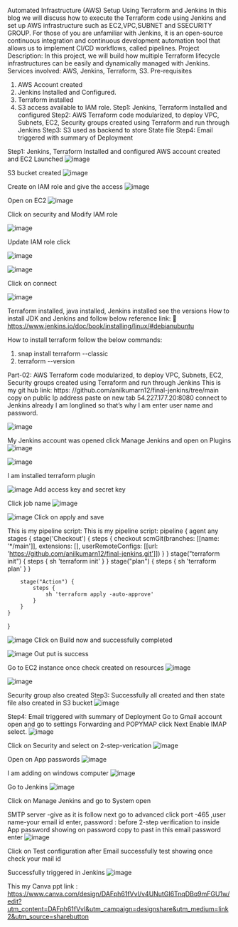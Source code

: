 Automated Infrastructure (AWS) Setup Using Terraform and Jenkins 
In this blog we will discuss how to execute the Terraform code using Jenkins and set up AWS infrastructure such as EC2,VPC,SUBNET and SSECURITY GROUP.
For those of you are unfamiliar with Jenkins, it is an open-source continuous integration and continuous development automation tool that allows us to implement CI/CD workflows, called pipelines.
Project Description: In this project, we will build how multiple Terraform lifecycle infrastructures can be easily and dynamically managed with Jenkins.
Services involved: AWS, Jenkins, Terraform, S3.
Pre-requisites
1.	AWS Account created
2.	Jenkins Installed and Configured.
3.	Terraform installed
4.	S3 access available to IAM role.
Step1: Jenkins, Terraform Installed and configured
Step2: AWS Terraform code modularized, to deploy VPC, Subnets, EC2, Security groups created using Terraform and run through Jenkins
Step3: S3 used as backend to store State file 
Step4: Email triggered with summary of Deployment



Step1: Jenkins, Terraform Installed and configured
AWS account created and EC2 Launched 
![image](https://github.com/anilkumarn12/final-jenkins/assets/134625092/84dcbe97-9e0a-4a1b-968f-19a7c8f3b4df)
 
S3 bucket created
 ![image](https://github.com/anilkumarn12/final-jenkins/assets/134625092/f112eeee-99df-4377-87ab-96e0e0b1e38d)



Create on IAM role and give the access
 ![image](https://github.com/anilkumarn12/final-jenkins/assets/134625092/94a799da-a1a5-4fa3-9e6f-255d0660585f)


Open on EC2 
 ![image](https://github.com/anilkumarn12/final-jenkins/assets/134625092/a50412a2-f059-41f0-8ce8-0c88f07d1806)

Click on security and Modify IAM role 

![image](https://github.com/anilkumarn12/final-jenkins/assets/134625092/26e85da5-88ff-416f-be70-b6603ffb12ba)

Update IAM role click

![image](https://github.com/anilkumarn12/final-jenkins/assets/134625092/78709986-676d-4400-b52b-62093a63f20c)

 


 ![image](https://github.com/anilkumarn12/final-jenkins/assets/134625092/5a901242-864a-411f-a2e7-d4d430069c2b)

Click on connect

 ![image](https://github.com/anilkumarn12/final-jenkins/assets/134625092/5a552e81-e7e6-479f-a232-e4ee30a6a27b)

Terraform installed, java installed, Jenkins installed see the versions
How to install JDK and Jenkins and follow below reference link:
	https://www.jenkins.io/doc/book/installing/linux/#debianubuntu

How to install terraform follow the below commands:
   1. snap install terraform --classic
   2. terraform --version  

Part-02: AWS Terraform code modularized, to deploy VPC, Subnets, EC2, Security groups created using Terraform and run through Jenkins
This is my git hub link: https: //github.com/anilkumarn12/final-jenkins/tree/main
copy on public Ip address paste on new tab 54.227.177.20:8080 connect to Jenkins already I am longlined so that’s why I am enter user name and password.

![image](https://github.com/anilkumarn12/final-jenkins/assets/134625092/c993186e-7fe3-4865-abbf-0fa03464c367)

 
My Jenkins account was opened click Manage Jenkins and open on Plugins
 ![image](https://github.com/anilkumarn12/final-jenkins/assets/134625092/1a09ac6c-ce7d-4316-8ef5-9d26c58ec96d)


![image](https://github.com/anilkumarn12/final-jenkins/assets/134625092/66c0bf58-8d31-4879-b19f-0fa1827a6de0)

I am installed terraform plugin

![image](https://github.com/anilkumarn12/final-jenkins/assets/134625092/e3fea421-1751-4d30-aec3-d68113d6bce5)
Add access key and secret key 

Click job name
 ![image](https://github.com/anilkumarn12/final-jenkins/assets/134625092/a356485a-77c6-45f2-8024-3700fe489487)

![image](https://github.com/anilkumarn12/final-jenkins/assets/134625092/2a4273c9-15da-43ee-a73f-479b0cae19fd)
Click on apply and save

This is my pipeline script:
This is my pipeline script:
pipeline {
    agent any
    stages {
        stage('Checkout') {
            steps {
                checkout scmGit(branches: [[name: '*/main']], extensions: [], userRemoteConfigs: [[url: 'https://github.com/anilkumarn12/final-jenkins.git']])
            }
        }
        stage("terraform init") {
            steps {
                sh 'terraform init'
            }
        }
        stage("plan") {
            steps {
                sh 'terraform plan'
            }
        }

        stage("Action") {
            steps {
                sh 'terraform apply -auto-approve'
            }
        }
    }
}


![image](https://github.com/anilkumarn12/final-jenkins/assets/134625092/4e5e7cb0-0f5b-433b-84af-e41880a915e4)
Click on Build now and successfully completed 

 
![image](https://github.com/anilkumarn12/final-jenkins/assets/134625092/e37e74f8-404a-49f9-9b4a-defdcb9e1bf0)
Out put is success


Go to EC2 instance once check created on resources
 ![image](https://github.com/anilkumarn12/final-jenkins/assets/134625092/3602863a-7a4b-4e2f-9eaa-d2ea04c638b7)


 ![image](https://github.com/anilkumarn12/final-jenkins/assets/134625092/7d7f3075-7925-4188-89de-e7a83488b62e)

Security group also created 
Step3: Successfully all created and then state file also created in S3 bucket
 ![image](https://github.com/anilkumarn12/final-jenkins/assets/134625092/fc691a7e-9ff4-4ad8-a047-d3895a1cbe7b)

Step4: Email triggered with summary of Deployment
Go to Gmail account open and go to settings Forwarding and POPYMAP click
Next Enable IMAP select. 
![image](https://github.com/anilkumarn12/final-jenkins/assets/134625092/a60fa5f8-d820-46b0-abbe-e78bf549c995)

Click on Security and select on 2-step-verication
 ![image](https://github.com/anilkumarn12/final-jenkins/assets/134625092/413bd8ba-64d3-4744-b91f-b0f65cba710c)
 

Open on App passwords 
![image](https://github.com/anilkumarn12/final-jenkins/assets/134625092/1f7c1bb9-bc63-4f33-9a66-ed272c27308c)
 

I am adding on windows computer
 ![image](https://github.com/anilkumarn12/final-jenkins/assets/134625092/7893d814-06da-4b07-9408-9522e70a935a)


Go to Jenkins 
 ![image](https://github.com/anilkumarn12/final-jenkins/assets/134625092/ac2e60a9-e2ab-4879-bf55-52bdb78cf07b)

Click on Manage Jenkins and go to System open 



SMTP server -give as it is follow next go to advanced  click port -465 ,user name-your email id enter, password : before 2-step verification to inside App password showing on password copy to past in this email password enter 
 ![image](https://github.com/anilkumarn12/final-jenkins/assets/134625092/419b91ba-93f1-4f3f-a36b-3c9731738e87)

Click on Test configuration after Email successfully test showing once check your mail id

Successfully triggered in Jenkins
 ![image](https://github.com/anilkumarn12/final-jenkins/assets/134625092/c92acd77-3f1d-4c17-8189-e8c1468685ab)

This my Canva ppt link :  
https://www.canva.com/design/DAFph61fVvI/v4UNutGI6TnqDBq9mFGU1w/edit?utm_content=DAFph61fVvI&utm_campaign=designshare&utm_medium=link2&utm_source=sharebutton
